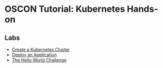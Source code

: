 # OSCON Tutorial: Kubernetes Hands-on

## Labs

* [Create a Kubernetes Cluster](labs/01-tutorial-create-cluster.md)
* [Deploy an Application](labs/02-tutorial-basics.md)
* [The Hello World Challenge](labs/03-challenge-hello-world.md)
